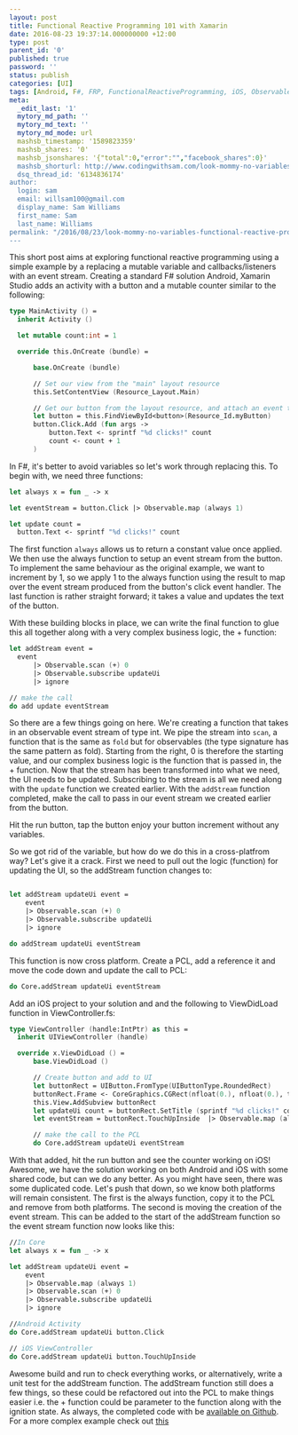 ```yaml
---
layout: post
title: Functional Reactive Programming 101 with Xamarin
date: 2016-08-23 19:37:14.000000000 +12:00
type: post
parent_id: '0'
published: true
password: ''
status: publish
categories: [UI]
tags: [Android, F#, FRP, FunctionalReactiveProgramming, iOS, Observable, Xamarin]
meta:
  _edit_last: '1'
  mytory_md_path: ''
  mytory_md_text: ''
  mytory_md_mode: url
  mashsb_timestamp: '1589823359'
  mashsb_shares: '0'
  mashsb_jsonshares: '{"total":0,"error":"","facebook_shares":0}'
  mashsb_shorturl: http://www.codingwithsam.com/look-mommy-no-variables-functional-reactive-programming-with-f/
  dsq_thread_id: '6134836174'
author:
  login: sam
  email: willsam100@gmail.com
  display_name: Sam Williams
  first_name: Sam
  last_name: Williams
permalink: "/2016/08/23/look-mommy-no-variables-functional-reactive-programming-with-f/"
---
```


This short post aims at exploring functional reactive programming using a simple example by a replacing a mutable variable and callbacks/listeners with an event stream.
Creating a standard F# solution Android, Xamarin Studio adds an activity with a button and a mutable counter similar to the following:

```fsharp
type MainActivity () =
  inherit Activity ()

  let mutable count:int = 1

  override this.OnCreate (bundle) =

      base.OnCreate (bundle)

      // Set our view from the "main" layout resource
      this.SetContentView (Resource_Layout.Main)

      // Get our button from the layout resource, and attach an event to it
      let button = this.FindViewById<button>(Resource_Id.myButton)
      button.Click.Add (fun args -> 
          button.Text <- sprintf "%d clicks!" count
          count <- count + 1
      )
```

In F#, it's better to avoid variables so let's work through replacing this. To begin with, we need three functions:
```fsharp
let always x = fun _ -> x

let eventStream = button.Click |> Observable.map (always 1)

let update count = 
  button.Text <- sprintf "%d clicks!" count
```

The first function ```always``` allows us to return a constant value once applied. We then use the always function to setup an event stream from the button. To implement the same behaviour as the original example, we want to increment by 1, so we apply 1 to the always function using the result to map over the event stream produced from the button's click event handler. The last function is rather straight forward; it takes a value and updates the text of the button.

With these building blocks in place, we can write the final function to glue this all together along with a very complex business logic, the + function:
```fsharp
let addStream event = 
  event
      |> Observable.scan (+) 0
      |> Observable.subscribe updateUi
      |> ignore

// make the call
do add update eventStream
```

So there are a few things going on here. We're creating a function that takes in an observable event stream of type int. We pipe the stream into ```scan```, a function that is the same as ```fold``` but for observables (the type signature has the same pattern as fold). Starting from the right, 0 is therefore the starting value, and our complex business logic is the function that is passed in, the + function. Now that the stream has been transformed into what we need, the UI needs to be updated. Subscribing to the stream is all we need along with the ```update``` function we created earlier. With the ```addStream``` function completed, make the call to pass in our event stream we created earlier from the button. 

Hit the run button, tap the button enjoy your button increment without any variables.

So we got rid of the variable, but how do we do this in a cross-platfrom way? Let's give it a crack. First we need to pull out the logic (function) for updating the UI, so the addStream function changes to:
```fsharp

let addStream updateUi event = 
    event
    |> Observable.scan (+) 0
    |> Observable.subscribe updateUi
    |> ignore

do addStream updateUi eventStream
```
This function is now cross platform. Create a PCL, add a reference it and move the code down and update the call to PCL:
```fsharp
do Core.addStream updateUi eventStream
```
Add an iOS project to your solution and and the following to ViewDidLoad function in ViewController.fs:
```fsharp
type ViewController (handle:IntPtr) as this =
  inherit UIViewController (handle)

  override x.ViewDidLoad () =
      base.ViewDidLoad ()

      // Create button and add to UI
      let buttonRect = UIButton.FromType(UIButtonType.RoundedRect)
      buttonRect.Frame <- CoreGraphics.CGRect(nfloat(0.), nfloat(0.), this.View.Frame.Width, this.View.Frame.Height)
      this.View.AddSubview buttonRect
      let updateUi count = buttonRect.SetTitle (sprintf "%d clicks!" count, UIControlState.Normal)
      let eventStream = buttonRect.TouchUpInside  |> Observable.map (always 1)

      // make the call to the PCL
      do Core.addStream updateUi eventStream
```

With that added, hit the run button and see the counter working on iOS!
Awesome, we have the solution working on both Android and iOS with some shared code, but can we do any better. As you might have seen, there was some duplicated code. Let's push that down, so we know both platforms will remain consistent. The first is the always function, copy it to the PCL and remove from both platforms. The second is moving the creation of the event stream. This can be added to the start of the addStream function so the event stream function now looks like this:
```fsharp
//In Core
let always x = fun _ -> x

let addStream updateUi event = 
    event
    |> Observable.map (always 1)
    |> Observable.scan (+) 0
    |> Observable.subscribe updateUi
    |> ignore

//Android Activity
do Core.addStream updateUi button.Click

// iOS ViewController
do Core.addStream updateUi button.TouchUpInside
```
Awesome build and run to check everything works, or alternatively, write a unit test for the addStream function. The addStream function still does a few things, so these could be refactored out into the PCL to make things easier i.e. the + function could be parameter to the function along with the ignition state.
As always, the completed code with be  <a href="https://github.com/willsam100/FRP/">available on Github</a>.
For a more complex example check out <a href="https://fsharpforfunandprofit.com/posts/concurrency-reactive/">this</a>
